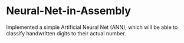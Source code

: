 # Neural-Net-in-Assembly

Implemented a simple Artificial Neural Net (ANN), which will be able to classify handwritten digits to their actual number.
